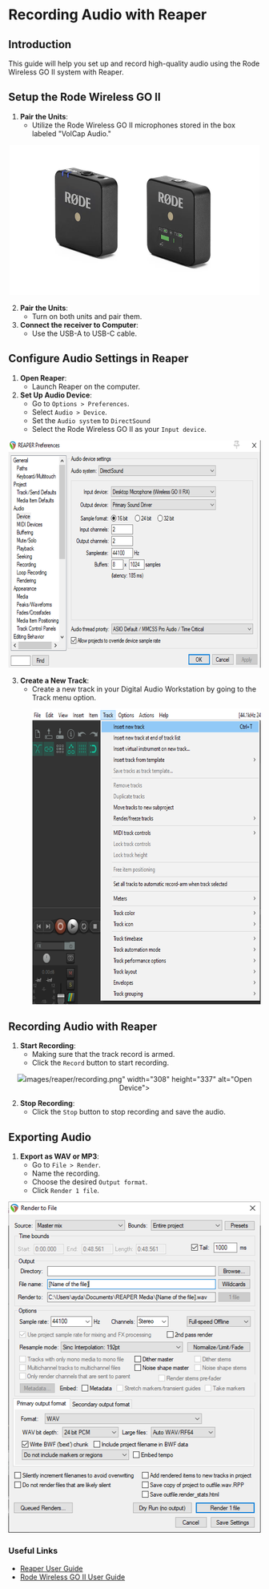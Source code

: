 # Recording Audio with Reaper

## Introduction
This guide will help you set up and record high-quality audio using the Rode Wireless GO II system with Reaper.

## Setup the Rode Wireless GO II
1. **Pair the Units**:
   - Utilize the Rode Wireless GO II microphones stored in the box labeled "VolCap Audio."
<p align="center">
     <img src="../images/reaper/rode.PNG" width="500" height="300" alt="Open Device"></p>
     
2. **Pair the Units**:
   - Turn on both units and pair them.
3. **Connect the receiver to Computer**:
   - Use the USB-A to USB-C cable.

## Configure Audio Settings in Reaper
1. **Open Reaper**:
   - Launch Reaper on the computer.
2. **Set Up Audio Device**:
   - Go to `Options > Preferences`.
   - Select `Audio > Device`.
   - Set the `Audio system` to `DirectSound`
   - Select the Rode Wireless GO II as your `Input device`.
<p align="center">
     <img src="../images/reaper/setting.PNG" width="636" height="454" alt="Open Device"></p>
     
3. **Create a New Track**:
   - Create a new track in your Digital Audio Workstation by going to the Track menu option.
       <p align="center">
     <img src="../images/reaper/track-insert.png" width="614" height="590" alt="Open Device">
   </p>

## Recording Audio with Reaper
1. **Start Recording**:
   - Making sure that the track record is armed.
   - Click the `Record` button to start recording.
<p align="center">
     <img src=../>images/reaper/recording.png" width="308" height="337" alt="Open Device"></p>
     
2. **Stop Recording**:
   - Click the `Stop` button to stop recording and save the audio.

## Exporting Audio
1. **Export as WAV or MP3**:
   - Go to `File > Render`.
   - Name the recording.
   - Choose the desired `Output format`.
   - Click `Render 1 file`.
<p align="center">
     <img src="../images/reaper/render.png" width="506" height="661" alt="Open Device"></p>
     


### Useful Links
- [Reaper User Guide](https://www.reaper.fm/userguide.php)
- [Rode Wireless GO II User Guide](https://rode.com/en/user-guides/wirelessgoii)

